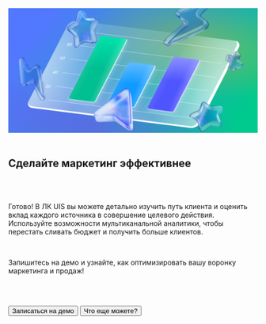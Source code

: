 <img src="MarketingImage.png" no_margin="true" />

<br>
<br>

## Сделайте маркетинг эффективнее

<br>
<br>

Готово! В ЛК UIS вы можете детально изучить путь клиента и оценить вклад каждого источника в совершение целевого действия. Используйте возможности мультиканальной аналитики, чтобы перестать сливать бюджет и получить больше клиентов.

<br>

Запишитесь на демо и узнайте, как оптимизировать вашу воронку маркетинга и продаж!

<br>
<br>

<button b_href="https://www.uiscom.ru/promo/demo/" b_type="fill" b_theme="primary">Записаться на демо</button>
<button b_href="https://go.comagic.ru/demo-onboarding" b_type="outline" b_theme="secondary">Что еще можете?</button>